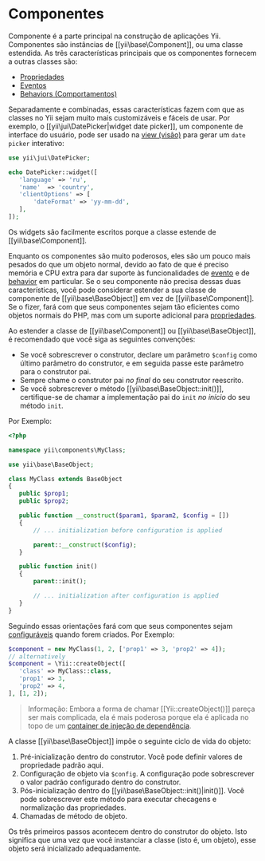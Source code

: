 Componentes
===========

Componente é a parte principal na construção de aplicações Yii. Componentes são instâncias de [[yii\base\Component]], ou uma classe estendida. As três características principais que os componentes fornecem a outras classes são:

* [Propriedades](concept-properties.md)
* [Eventos](concept-events.md)
* [Behaviors (Comportamentos)](concept-behaviors.md)

Separadamente e combinadas, essas características fazem com que as classes no Yii sejam muito mais customizáveis e fáceis de usar. Por exemplo, o [[yii\jui\DatePicker|widget date picker]], um componente de interface do usuário, pode ser usado na [view (visão)](structure-view.md) para gerar um `date picker` interativo:

```php
use yii\jui\DatePicker;

echo DatePicker::widget([
   'language' => 'ru',
   'name'  => 'country',
   'clientOptions' => [
       'dateFormat' => 'yy-mm-dd',
   ],
]);
```

Os widgets são facilmente escritos porque a classe estende de [[yii\base\Component]].

Enquanto os componentes são muito poderosos, eles são um pouco mais pesados do que um objeto normal, devido ao fato de que é preciso memória e CPU extra para dar suporte às funcionalidades de [evento](concept-events.md) e de [behavior](concept-behaviors.md) em particular.
Se o seu componente não precisa dessas duas características, você pode considerar estender a sua classe de componente de [[yii\base\BaseObject]] em vez de [[yii\base\Component]]. Se o fizer, fará com que seus componentes sejam tão eficientes como objetos normais do PHP, mas com um suporte adicional para [propriedades](concept-properties.md).

Ao estender a classe de [[yii\base\Component]] ou [[yii\base\BaseObject]], é recomendado que você siga as seguintes convenções:

- Se você sobrescrever o construtor, declare um parâmetro `$config` como último parâmetro do construtor, e em seguida passe este parâmetro para o construtor pai.
- Sempre chame o construtor pai *no final* do seu construtor reescrito.
- Se você sobrescrever o método [[yii\base\BaseObject::init()]], certifique-se de chamar a implementação pai do `init` *no início* do seu método `init`.

Por Exemplo:

```php
<?php

namespace yii\components\MyClass;

use yii\base\BaseObject;

class MyClass extends BaseObject
{
   public $prop1;
   public $prop2;

   public function __construct($param1, $param2, $config = [])
   {
       // ... initialization before configuration is applied

       parent::__construct($config);
   }

   public function init()
   {
       parent::init();

       // ... initialization after configuration is applied
   }
}
```

Seguindo essas orientações fará com que seus componentes sejam [configuráveis](concept-configurations.md) quando forem criados. Por Exemplo:

```php
$component = new MyClass(1, 2, ['prop1' => 3, 'prop2' => 4]);
// alternatively
$component = \Yii::createObject([
   'class' => MyClass::class,
   'prop1' => 3,
   'prop2' => 4,
], [1, 2]);
```

> Informação: Embora a forma de chamar [[Yii::createObject()]] pareça ser mais complicada, ela é mais poderosa porque ela é aplicada no topo de um [container 
de injeção de dependência](concept-di-container.md).
 

A classe [[yii\base\BaseObject]] impõe o seguinte ciclo de vida do objeto:

1. Pré-inicialização dentro do construtor. Você pode definir valores de propriedade padrão aqui.
2. Configuração de objeto via `$config`. A configuração pode sobrescrever o valor padrão configurado dentro do construtor.
3. Pós-inicialização dentro do [[yii\base\BaseObject::init()|init()]]. Você pode sobrescrever este método para executar checagens e normalização das propriedades.
4. Chamadas de método de objeto.

Os três primeiros passos acontecem dentro do construtor do objeto. Isto significa que uma vez que você instanciar a classe (isto é, um objeto), esse objeto será inicializado adequadamente. 

